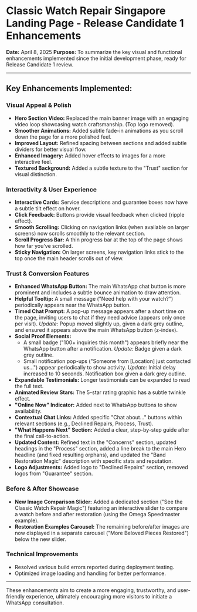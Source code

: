 # Classic Watch Repair Singapore Landing Page - Release Candidate 1 Enhancements

**Date:** April 8, 2025
**Purpose:** To summarize the key visual and functional enhancements implemented since the initial development phase, ready for Release Candidate 1 review.

---

## Key Enhancements Implemented:

### Visual Appeal & Polish

*   **Hero Section Video:** Replaced the main banner image with an engaging video loop showcasing watch craftsmanship. (Top logo removed).
*   **Smoother Animations:** Added subtle fade-in animations as you scroll down the page for a more polished feel.
*   **Improved Layout:** Refined spacing between sections and added subtle dividers for better visual flow.
*   **Enhanced Imagery:** Added hover effects to images for a more interactive feel.
*   **Textured Background:** Added a subtle texture to the "Trust" section for visual distinction.

### Interactivity & User Experience

*   **Interactive Cards:** Service descriptions and guarantee boxes now have a subtle tilt effect on hover.
*   **Click Feedback:** Buttons provide visual feedback when clicked (ripple effect).
*   **Smooth Scrolling:** Clicking on navigation links (when available on larger screens) now scrolls smoothly to the relevant section.
*   **Scroll Progress Bar:** A thin progress bar at the top of the page shows how far you've scrolled.
*   **Sticky Navigation:** On larger screens, key navigation links stick to the top once the main header scrolls out of view.

### Trust & Conversion Features

*   **Enhanced WhatsApp Button:** The main WhatsApp chat button is more prominent and includes a subtle bounce animation to draw attention.
*   **Helpful Tooltip:** A small message ("Need help with your watch?") periodically appears near the WhatsApp button.
*   **Timed Chat Prompt:** A pop-up message appears after a short time on the page, inviting users to chat if they need advice (appears only once per visit). *Update:* Popup moved slightly up, given a dark grey outline, and ensured it appears above the main WhatsApp button (z-index).
*   **Social Proof Elements:**
    *   A small badge ("100+ inquiries this month") appears briefly near the WhatsApp button after a notification. *Update:* Badge given a dark grey outline.
    *   Small notification pop-ups ("Someone from [Location] just contacted us...") appear periodically to show activity. *Update:* Initial delay increased to 10 seconds. Notification box given a dark grey outline.
*   **Expandable Testimonials:** Longer testimonials can be expanded to read the full text.
*   **Animated Review Stars:** The 5-star rating graphic has a subtle twinkle effect.
*   **"Online Now" Indicator:** Added next to WhatsApp buttons to show availability.
*   **Contextual Chat Links:** Added specific "Chat about..." buttons within relevant sections (e.g., Declined Repairs, Process, Trust).
*   **"What Happens Next" Section:** Added a clear, step-by-step guide after the final call-to-action.
*   **Updated Content:** Refined text in the "Concerns" section, updated headings in the "Process" section, added a line break to the main Hero headline (and fixed resulting orphans), and updated the "Band Restoration Magic" description with specific stats and reputation.
*   **Logo Adjustments:** Added logo to "Declined Repairs" section, removed logos from "Guarantee" section.

### Before & After Showcase

*   **New Image Comparison Slider:** Added a dedicated section ("See the Classic Watch Repair Magic") featuring an interactive slider to compare a watch before and after restoration (using the Omega Speedmaster example).
*   **Restoration Examples Carousel:** The remaining before/after images are now displayed in a separate carousel ("More Beloved Pieces Restored") below the new slider.

### Technical Improvements

*   Resolved various build errors reported during deployment testing.
*   Optimized image loading and handling for better performance.

---

These enhancements aim to create a more engaging, trustworthy, and user-friendly experience, ultimately encouraging more visitors to initiate a WhatsApp consultation.
